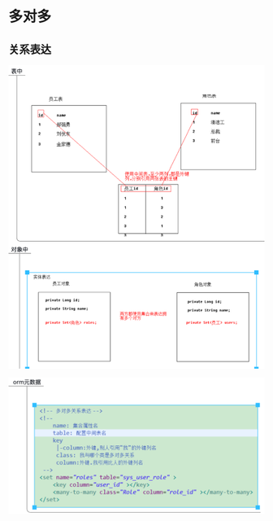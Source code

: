 # 多对多

## 关系表达

![](../../../../.gitbook/assets/image%20%28130%29.png)

![](../../../../.gitbook/assets/image%20%28126%29.png)



